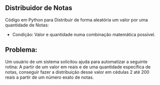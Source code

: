 ## Distribuidor de Notas
Código em Python para Distribuir de forma aleatória um valor por uma quantidade de Notas:
- Condição: Valor e quantidade numa combinação matemática possível.
## Problema:
Um usuário de um sistema solicitou ajuda para automatizar a seguinte rotina:
A partir de um valor em reais e de uma quantidade específica de notas,
conseguir fazer a distribuição desse valor em cédulas 2 até 200 reais a partir de um número exato de notas.
